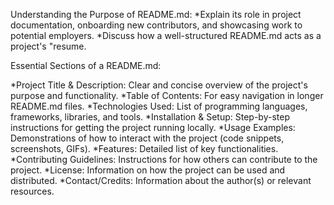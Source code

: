 Understanding the Purpose of README.md:
*Explain its role in project documentation, onboarding new contributors, and showcasing work to potential employers.
*Discuss how a well-structured README.md acts as a project's "resume.

Essential Sections of a README.md:

*Project Title & Description: Clear and concise overview of the project's purpose and functionality.
*Table of Contents: For easy navigation in longer README.md files.
*Technologies Used: List of programming languages, frameworks, libraries, and tools.
*Installation & Setup: Step-by-step instructions for getting the project running locally.
*Usage Examples: Demonstrations of how to interact with the project (code snippets, screenshots, GIFs).
*Features: Detailed list of key functionalities.
*Contributing Guidelines: Instructions for how others can contribute to the project.
*License: Information on how the project can be used and distributed.
*Contact/Credits: Information about the author(s) or relevant resources.
